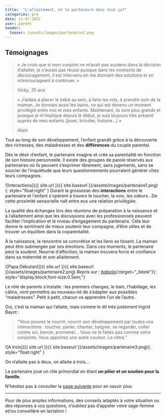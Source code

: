 ```yaml
---
title:  "L'allaitement, et le partenaire dans tout ça?"
categories: pre
date: 11-07-2022
user: parent
header:
  teaser: /assets/images/partenaire1.png
---
```


## Témoignages

>« Je crois que si mon conjoint ne m’avait pas soutenu dans la décision d’allaiter, je n’aurais pas réussi puisque dans les moments de découragement, il est intervenu en me donnant des solutions et en m’encourageant à continuer. » 
>
> <cite>Vicky, 35 ans</cite>

> « J’aidais à placer le bébé au sein, à faire les rots, à prendre soin de la maman. Je donnais aussi les bains, ce qui est devenu un moment privilégié entre moi et mes enfants. Maintenant, ils sont plus grands et puisque je m’implique depuis le début, je suis toujours très présent auprès de mes enfants (jouer, bricoler, histoire...) » 
>
> <cite>Alain</cite>

Tout au long de son développement, l’enfant grandit grâce à la découverte des richesses, des maladresses et des **différences** du couple parental.
 
Dès le désir d’enfant, le partenaire imagine et crée sa parentalité en fonction de son histoire personnelle. Il existe des groupes de parole réservés aux partenaires où ils peuvent s’exprimer librement, sans jugements, sans se soucier de l'inquiétude que leurs questionnements pourraient générer chez leurs compagnes. 


![Interactions]({{ site.url }}{{ site.baseurl }}/assets/images/partenaire1.png){: style="float:right" }
Durant la grossesse des **interactions** entre le partenaire et l'enfant s'opèrent à travers le toucher, la voix, les odeurs...De cette proximité sensorielle naît entre eux une relation privilégiée. 

La qualité des échanges lors des réunions de préparation à la naissance et à l’allaitement ainsi que les discussions avec les professionnels peuvent faciliter l’implication et le niveau d’engagement du partenaire. Cela leur donne le sentiment de mieux soutenir leur compagne, d’être utiles et de trouver un équilibre dans la coparentalité.
 
À la naissance, la rencontre se concrétise et les liens se tissent. La maman peut être submergée par ses émotions. Dans ces moments, le partenaire peut la soutenir. Nourrie d’affection, la maman trouvera force et confiance dans sa maternité et son allaitement.

![Papa Débutant]({{ site.url }}{{ site.baseurl }}/assets/images/partenaire2.png)
*Repris sur : [babelio](https://www.babelio.com/livres/Pailles-Papa-debutant--Le-guide-que-tous-les-jeunes-peres/382256){:target="_blank"}*{: style="display:block;font-size:0.5em;"}


Le rôle de parents s’installe : les premiers changes, le bain, l’habillage, les câlins, vont permettre au nouveau-né de s’adapter aux possibles “maladresses”. Petit à petit, chacun va apprendre l’un de l’autre.

Oui, c’est la maman qui l’allaite, mais comme le dit très justement Ingrid Bayot : 
> “Vous pouvez le nourrir, nourrir son développement par toutes vos interactions : toucher, parler, chanter, baigner, se regarder, coller contre soi, bercer, promener… Vous ne le faites pas comme votre conjointe. Vous apportez une autre couleur. La vôtre.”



![A trois]({{ site.url }}{{ site.baseurl }}/assets/images/partenaire3.png){: style="float:right" } 

On n’allaite pas à deux, on allaite à trois…
 
Le partenaire joue un rôle primordial en étant **un pilier et un soutien pour la famille**.


N'hésitez pas à consulter la [page suivante](https://tout-petits.org/publications/sur-le-radar/comment-favoriser-l-engagement-des-peres-par-nos-politiques-publiques/l-engagement-paternel-essentiel-au-developpement-optimal-des-tout-petits) pour en savoir plus.

___
Pour de plus amples informations, des conseils adaptés à votre situation ou des réponses à vos questions, n’oubliez pas d’appeler votre sage-femme et/ou conseillère en lactation !


